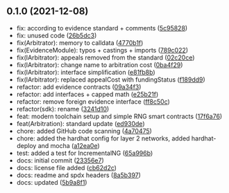 ## 0.1.0 (2021-12-08)

- fix: according to evidence standard + comments ([5c95828](https://github.com/kleros/kleros-v2/commit/5c95828))
- fix: unused code ([26b5dc3](https://github.com/kleros/kleros-v2/commit/26b5dc3))
- fix(Arbitrator): memory to calldata ([4770b1f](https://github.com/kleros/kleros-v2/commit/4770b1f))
- fix(EvidenceModule): typos + castings + imports ([789c022](https://github.com/kleros/kleros-v2/commit/789c022))
- fix(IArbitrator): appeals removed from the standard ([02c20ce](https://github.com/kleros/kleros-v2/commit/02c20ce))
- fix(IArbitrator): change name to arbitration cost ([0ba4f29](https://github.com/kleros/kleros-v2/commit/0ba4f29))
- fix(IArbitrator): interface simplification ([e81fb8b](https://github.com/kleros/kleros-v2/commit/e81fb8b))
- fix(IArbitrator): replaced appealCost with fundingStatus ([f189dd9](https://github.com/kleros/kleros-v2/commit/f189dd9))
- refactor: add evidence contracts ([09a34f3](https://github.com/kleros/kleros-v2/commit/09a34f3))
- refactor: add interfaces + capped math ([e25b21f](https://github.com/kleros/kleros-v2/commit/e25b21f))
- refactor: remove foreign evidence interface ([ff8c50c](https://github.com/kleros/kleros-v2/commit/ff8c50c))
- refactor(sdk): rename ([3241d10](https://github.com/kleros/kleros-v2/commit/3241d10))
- feat: modern toolchain setup and simple RNG smart contracts ([17f6a76](https://github.com/kleros/kleros-v2/commit/17f6a76))
- feat(Arbitration): standard update ([ed930de](https://github.com/kleros/kleros-v2/commit/ed930de))
- chore: added GitHub code scanning ([4a70475](https://github.com/kleros/kleros-v2/commit/4a70475))
- chore: added the hardhat config for layer 2 networks, added hardhat-deploy and mocha ([a12ea0e](https://github.com/kleros/kleros-v2/commit/a12ea0e))
- test: added a test for IncrementalNG ([65a996b](https://github.com/kleros/kleros-v2/commit/65a996b))
- docs: initial commit ([23356e7](https://github.com/kleros/kleros-v2/commit/23356e7))
- docs: license file added ([cb62d2c](https://github.com/kleros/kleros-v2/commit/cb62d2c))
- docs: readme and spdx headers ([8a5b397](https://github.com/kleros/kleros-v2/commit/8a5b397))
- docs: updated ([5b9a8f1](https://github.com/kleros/kleros-v2/commit/5b9a8f1))
